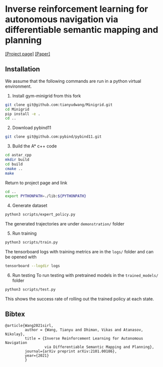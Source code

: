 # Inverse reinforcement learning for autonomous navigation via differentiable semantic mapping and planning
[[Project page]](https://tianyudwang.github.io/sirl/) [[Paper]](https://arxiv.org/abs/2101.00186)


## Installation
We assume that the following commands are run in a python virtual environment.
1. Install gym-minigrid from this fork
```bash
git clone git@github.com:tianyudwang/Minigrid.git
cd Minigrid
pip install -e .
cd ..
```

2. Download pybind11
```bash
git clone git@github.com:pybind/pybind11.git
```

3. Build the A* c++ code
```bash
cd astar_cpp
mkdir build
cd build
cmake ..
make
```
Return to project page and link
```bash
cd ..
export PYTHONPATH=./lib:${PYTHONPATH}
```

4. Generate dataset
```bash
python3 scripts/expert_policy.py
```
The generated trajectories are under `demonstration/` folder

5. Run training
```bash
python3 scripts/train.py
```
The tensorboard logs with training metrics are in the `logs/` folder and can be opened with
```bash
tensorboard --logdir logs
```

6. Run testing
To run testing with pretrained models in the `trained_models/` folder
```bash
python3 scripts/test.py 
```
This shows the success rate of rolling out the trained policy at each state. 

## Bibtex
```
@article{Wang2021sirl,
         author = {Wang, Tianyu and Dhiman, Vikas and Atanasov, Nikolay},
         title = {Inverse Reinforcement Learning for Autonomous Navigation 
                  via Differentiable Semantic Mapping and Planning},
         journal={arXiv preprint arXiv:2101.00186},
         year={2021}
         }
```
